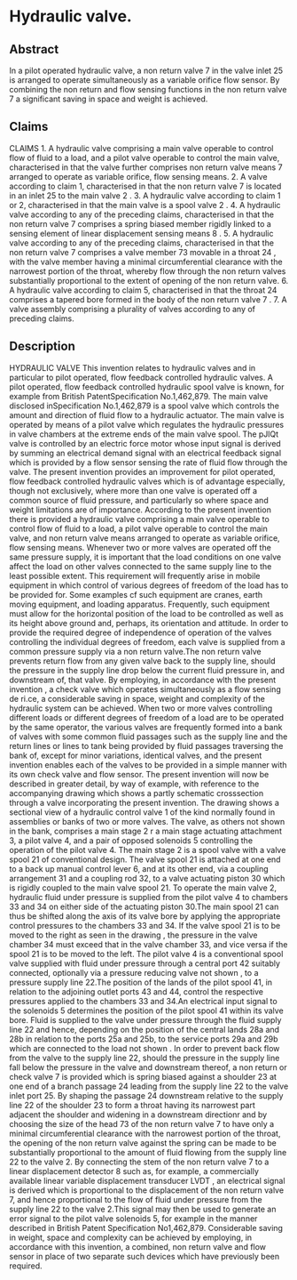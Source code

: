 # Hydraulic valve.

## Abstract
In a pilot operated hydraulic valve, a non return valve 7 in the valve inlet 25 is arranged to operate simultaneously as a variable orifice flow sensor. By combining the non return and flow sensing functions in the non return valve 7 a significant saving in space and weight is achieved.

## Claims
CLAIMS 1. A hydraulic valve comprising a main valve operable to control flow of fluid to a load, and a pilot valve operable to control the main valve, characterised in that the valve further comprises non return valve means 7 arranged to operate as variable orifice, flow sensing means. 2. A valve according to claim 1, characterised in that the non return valve 7 is located in an inlet 25 to the main valve 2 . 3. A hydraulic valve according to claim 1 or 2, characterised in that the main valve is a spool valve 2 . 4. A hydraulic valve according to any of the preceding claims, characterised in that the non return valve 7 comprises a spring biased member rigidly linked to a sensing element of linear displacement sensing means 8 . 5. A hydraulic valve according to any of the preceding claims, characterised in that the non return valve 7 comprises a valve member 73 movable in a throat 24 , with the valve member having a minimal circumferential clearance with the narrowest portion of the throat, whereby flow through the non return valves substantially proportional to the extent of opening of the non return valve. 6. A hydraulic valve according to claim 5, characterised in that the throat 24 comprises a tapered bore formed in the body of the non return valve 7 . 7. A valve assembly comprising a plurality of valves according to any of preceding claims.

## Description
HYDRAULIC VALVE This invention relates to hydraulic valves and in particular to pilot operated, flow feedback controlled hydraulic valves. A pilot operated, flow feedback controlled hydraulic spool valve is known, for example from British PatentSpecification No.1,462,879. The main valve disclosed inSpecification No.1,462,879 is a spool valve which controls the amount and direction of fluid flow to a hydraulic actuator. The main valve is operated by means of a pilot valve which regulates the hydraulic pressures in valve chambers at the extreme ends of the main valve spool. The pJlQt valve is controlled by an electric force motor whose input signal is derived by summing an electrical demand signal with an electrical feedback signal which is provided by a flow sensor sensing the rate of fluid flow through the valve. The present invention provides an improvement for pilot operated, flow feedback controlled hydraulic valves which is of advantage especially, though not exclusively, where more than one valve is operated off a common source of fluid pressure, and particularly so where space and weight limitations are of importance. According to the present invention there is provided a hydraulic valve comprising a main valve operable to control flow of fluid to a load, a pilot valve operable to control the main valve, and non return valve means arranged to operate as variable orifice, flow sensing means. Whenever two or more valves are operated off the same pressure supply, it is important that the load conditions on one valve affect the load on other valves connected to the same supply line to the least possible extent. This requirement will frequently arise in mobile equipment in which control of various degrees of freedom of the load has to be provided for. Some examples cf such equipment are cranes, earth moving equipment, and loading apparatus. Frequently, such equipment must allow for the horizontal position of the load to be controlled as well as its height above ground and, perhaps, its orientation and attitude. In order to provide the required degree of independence of operation of the valves controlling the individual degrees of freedom, each valve is supplied from a common pressure supply via a non return valve.The non return valve prevents return flow from any given valve back to the supply line, should the pressure in the supply line drop below the current fluid pressure in, and downstream of, that valve. By employing, in accordance wlth the present invention , a check valve which operates simultaneously as a flow sensing de ri.ce, a considerable saving in space, weight and complexity of the hydraulic system can be achieved. When two or more valves controlling different loads or different degrees of freedom of a load are to be operated by the same operator, the various valves are frequently formed into a bank of valves with some common fluid passages such as the supply line and the return lines or lines to tank being provided by fluid passages traversing the bank of, except for minor variations, identical valves, and the present invention enables each of the valves to be provided in a simple manner with its own check valve and flow sensor. The present invention will now be described in greater detail, by way of example, with reference to the accompanying drawing which shows a partly schematic crosssection through a valve incorporating the present invention. The drawing shows a sectional view of a hydraulic control valve 1 of the kind normally found in assemblies or banks of two or more valves. The valve, as others not shown in the bank, comprises a main stage 2 r a main stage actuating attachment 3, a pilot valve 4, and a pair of opposed solenoids 5 controlling the operation of the pilot valve 4. The main stage 2 is a spool valve with a valve spool 21 of conventional design. The valve spool 21 is attached at one end to a back up manual control lever 6, and at its other end, via a coupling arrangement 31 and a coupling rod 32, to a valve actuating piston 30 which is rigidly coupled to the main valve spool 21. To operate the main valve 2, hydraulic fluid under pressure is supplied from the pilot valve 4 to chambers 33 and 34 on either side of the actuating piston 30.The main spool 21 can thus be shifted along the axis of its valve bore by applying the appropriate control pressures to the chambers 33 and 34. If the valve spool 21 is to be moved to the right as seen in the drawing , the pressure in the valve chamber 34 must exceed that in the valve chamber 33, and vice versa if the spool 21 is to be moved to the left. The pilot valve 4 is a conventional spool valve supplied with fluid under pressure through a central port 42 suitably connected, optionally via a pressure reducing valve not shown , to a pressure supply line 22.The position of the lands of the pilot spool 41, in relation to the adjoining outlet ports 43 and 44, control the respective pressures applied to the chambers 33 and 34.An electrical input signal to the solenoids 5 determines the position of the pilot spool 41 within its valve bore. Fluid is supplied to the valve under pressure through the fluid supply line 22 and hence, depending on the position of the central lands 28a and 28b in relation to the ports 25a and 25b, to the service ports 29a and 29b which are connected to the load not shown . In order to prevent back flow from the valve to the supply line 22, should the pressure in the supply line fall below the pressure in the valve and downstream thereof, a non return or check valve 7 is provided which is spring biased against a shoulder 23 at one end of a branch passage 24 leading from the supply line 22 to the valve inlet port 25. By shaping the passage 24 downstream relative to the supply line 22 of the shoulder 23 to form a throat having its narrowest part adjacent the shoulder and widening in a downstream directionr and by choosing the size of the head 73 of the non return valve 7 to have only a minimal circumferential clearance with the narrowest portion of the throat, the opening of the non return valve against the spring can be made to be substantially proportional to the amount of fluid flowing from the supply line 22 to the valve 2. By connecting the stem of the non return valve 7 to a linear displacement detector 8 such as, for example, a commercially available linear variable displacement transducer LVDT , an electrical signal is derived which is proportional to the displacement of the non return valve 7, and hence proportional to the flow of fluid under pressure from the supply line 22 to the valve 2.This signal may then be used to generate an error signal to the pilot valve solenoids 5, for example in the manner described in British Patent Specification No1,462,879. Considerable saving in weight, space and complexity can be achieved by employing, in accordance with this invention, a combined, non return valve and flow sensor in place of two separate such devices which have previously been required.